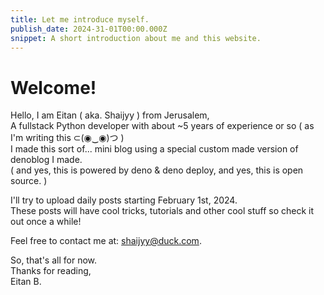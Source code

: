 ```yaml
---
title: Let me introduce myself.
publish_date: 2024-31-01T00:00.000Z
snippet: A short introduction about me and this website.
---
```


# Welcome!  
Hello, I am Eitan ( aka. Shaijyy ) from Jerusalem,  
A fullstack Python developer with about ~5 years of experience or so ( as I'm writing this ⊂(◉‿◉)つ )  
I made this sort of... mini blog using a special custom made version of denoblog I made.  
( and yes, this is powered by deno & deno deploy, and yes, this is open source. )  

I'll try to upload daily posts starting February 1st, 2024.  
These posts will have cool tricks, tutorials and other cool stuff so check it out once a while!  

Feel free to contact me at: [shaijyy@duck.com](mailto:shaijyy@duck.com/).  

So, that's all for now.  
Thanks for reading,  
Eitan B.
